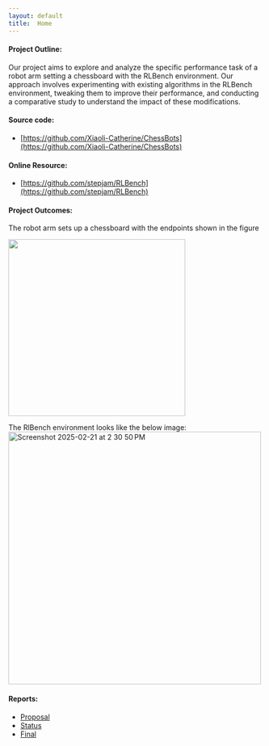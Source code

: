 ```yaml
---
layout: default
title:  Home
---
```

#### Project Outline:

Our project aims to explore and analyze the specific performance task of a robot arm setting a chessboard with the RLBench environment. Our approach involves experimenting with existing algorithms in the RLBench environment, tweaking them to improve their performance, and conducting a comparative study to understand the impact of these modifications. 

#### Source code: 
- [https://github.com/Xiaoli-Catherine/ChessBots](https://github.com/Xiaoli-Catherine/ChessBots)

#### Online Resource: 
- [https://github.com/stepjam/RLBench](https://github.com/stepjam/RLBench)

#### Project Outcomes:
The robot arm sets up a chessboard with the endpoints shown in the figure

<img src="https://github.com/user-attachments/assets/34ac1459-e1dc-4b30-975f-1b7c3866e979" width="350">

The RlBench environment looks like the below image:
<img width="500" alt="Screenshot 2025-02-21 at 2 30 50 PM" src="https://github.com/user-attachments/assets/5bd61a07-b1fa-4502-841c-78729e3b8e04" />

#### Reports:

- [Proposal](proposal.html)
- [Status](status.html)
- [Final](final.html)


